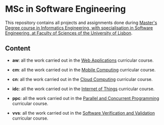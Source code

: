 # **MSc in Software Engineering**

This repository contains all projects and assignments done during [Master's Degree course in Informatics Engineering, with specialisation in Software Engineering, at Faculty of Sciences of the University of Lisbon](https://bit.ly/3OxIaB2).

## **Content**

- **aw**: all the work carried out in the [Web Applications](https://bit.ly/3QDJt39) curricular course.

- **cm**: all the work carried out in the [Mobile Computing](https://bit.ly/3QAwHT7) curricular course.

- **cn**: all the work carried out in the [Cloud Computing](https://bit.ly/3HFnuVJ) curricular course.

- **idc**: all the work carried out in the [Internet of Things](https://bit.ly/3tUwFfk) curricular course.

- **ppc**: all the work carried out in the [Parallel and Concurrent Programming](https://bit.ly/3QC7kAi) curricular course.

- **vvs**: all the work carried out in the [Software Verification and Validation](https://bit.ly/3HI5fib) curricular course.
